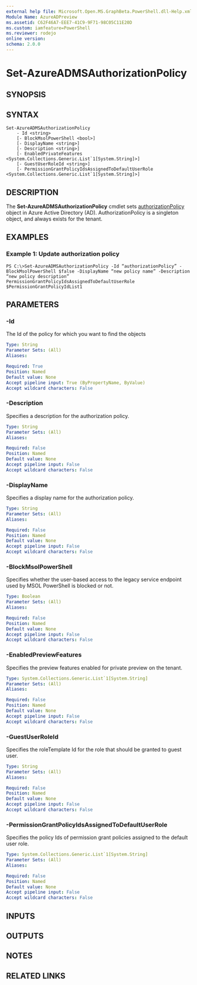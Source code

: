 ```yaml
---
external help file: Microsoft.Open.MS.GraphBeta.PowerShell.dll-Help.xml
Module Name: AzureADPreview
ms.assetid: C62F46A7-EEE7-41C9-9F71-98C05C11E20D
ms.custom: iamfeature=PowerShell
ms.reviewer: rodejo
online version:
schema: 2.0.0
---
```


# Set-AzureADMSAuthorizationPolicy

## SYNOPSIS

## SYNTAX

```
Set-AzureADMSAuthorizationPolicy  
    - Id <string> 
    [- BlockMsolPowerShell <bool>] 
    [- DisplayName <string>] 
    [- Description <string>] 
    [- EnabledPrivateFeatures <System.Collections.Generic.List`1[System.String]>] 
    [- GuestUserRoleId <string>] 
    [- PermissionGrantPolicyIdsAssignedToDefaultUserRole <System.Collections.Generic.List`1[System.String]>]
```

## DESCRIPTION
The **Set-AzureADMSAuthorizationPolicy** cmdlet sets [authorizationPolicy](https://docs.microsoft.com/graph/api/resources/authorizationpolicy?view=graph-rest-beta) object in Azure Active Directory (AD). AuthorizationPolicy is a singleton object, and always exists for the tenant.

## EXAMPLES

### Example 1: Update authorization policy
```
PS C:\>Set-AzureADMSAuthorizationPolicy -Id “authorizationPolicy” -BlockMsolPowerShell $false -DisplayName “new policy name” -Description “new policy description” PermissionGrantPolicyIdsAssignedToDefaultUserRole $PermissionGrantPolicyIdList1
```

## PARAMETERS

### -Id
The Id of the policy for which you want to find the objects

```yaml
Type: String
Parameter Sets: (All)
Aliases:

Required: True
Position: Named
Default value: None
Accept pipeline input: True (ByPropertyName, ByValue)
Accept wildcard characters: False
```
### -Description
Specifies a description for the authorization policy.

```yaml
Type: String
Parameter Sets: (All)
Aliases:

Required: False
Position: Named
Default value: None
Accept pipeline input: False
Accept wildcard characters: False
```

### -DisplayName
Specifies a display name for the authorization policy.

```yaml
Type: String
Parameter Sets: (All)
Aliases:

Required: False
Position: Named
Default value: None
Accept pipeline input: False
Accept wildcard characters: False
```

### -BlockMsolPowerShell
Specifies whether the user-based access to the legacy service endpoint used by MSOL PowerShell is blocked or not.

```yaml
Type: Boolean
Parameter Sets: (All)
Aliases:

Required: False
Position: Named
Default value: None
Accept pipeline input: False
Accept wildcard characters: False
```

### -EnabledPreviewFeatures
Specifies the preview features enabled for private preview on the tenant.

```yaml
Type: System.Collections.Generic.List`1[System.String]
Parameter Sets: (All)
Aliases:

Required: False
Position: Named
Default value: None
Accept pipeline input: False
Accept wildcard characters: False
```

### -GuestUserRoleId
Specifies the roleTemplate Id for the role that should be granted to guest user.

```yaml
Type: String
Parameter Sets: (All)
Aliases:

Required: False
Position: Named
Default value: None
Accept pipeline input: False
Accept wildcard characters: False
```

### -PermissionGrantPolicyIdsAssignedToDefaultUserRole
Specifies the policy Ids of permission grant policies assigned to the default user role.

```yaml
Type: System.Collections.Generic.List`1[System.String]
Parameter Sets: (All)
Aliases:

Required: False
Position: Named
Default value: None
Accept pipeline input: False
Accept wildcard characters: False
```

## INPUTS

## OUTPUTS

## NOTES

## RELATED LINKS
